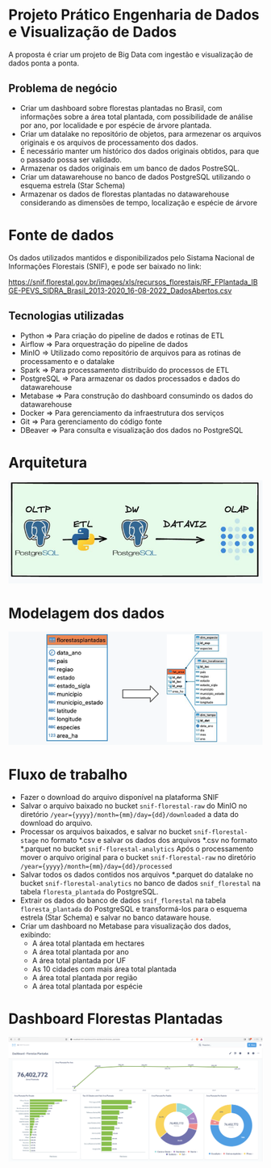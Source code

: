 # Projeto Prático Engenharia de Dados e Visualização de Dados

A proposta é criar um projeto de Big Data com ingestão e visualização de dados ponta a ponta.

## Problema de negócio
* Criar um dashboard sobre florestas plantadas no Brasil, com informações sobre a área total plantada, com possibilidade de análise por ano, por localidade e por espécie de árvore plantada.
* Criar um datalake no repositório de objetos, para armezenar os arquivos originais e os arquivos de processamento dos dados.
* É necessário manter um histórico dos dados originais obtidos, para que o passado possa ser validado.
* Armazenar os dados originais em um banco de dados PostreSQL.
* Criar um datawarehouse no banco de dados PostgreSQL utilizando o esquema estrela (Star Schema)
* Armazenar os dados de florestas plantadas no datawarehouse considerando as dimensões de tempo, localização e espécie de árvore

# Fonte de dados

Os dados utilizados mantidos e disponibilizados pelo Sistama Nacional de Informações Florestais (SNIF),
e pode ser baixado no link:

https://snif.florestal.gov.br/images/xls/recursos_florestais/RF_FPlantada_IBGE-PEVS_SIDRA_Brasil_2013-2020_16-08-2022_DadosAbertos.csv


## Tecnologias utilizadas
* Python => Para criação do pipeline de dados e rotinas de ETL
* Airflow => Para orquestração do pipeline de dados
* MinIO => Utilizado como repositório de arquivos para as rotinas de processamento e o datalake
* Spark => Para processamento distribuído do processos de ETL
* PostgreSQL => Para armazenar os dados processados e dados do datawarehouse
* Metabase => Para construção do dashboard consumindo os dados do datawarehouse
* Docker => Para gerenciamento da infraestrutura dos serviços
* Git => Para gerenciamento do código fonte
* DBeaver => Para consulta e visualização dos dados no PostgreSQL

# Arquitetura

![img.png](img.png)

# Modelagem dos dados
![img_1.png](img_1.png)

# Fluxo de trabalho
* Fazer  o download do arquivo disponível na plataforma SNIF
* Salvar o arquivo baixado no bucket <code>snif-florestal-raw</code> do MinIO 
no diretório <code>/year={yyyy}/month={mm}/day={dd}/downloaded</code> a data do download do arquivo.
* Processar os arquivos baixados, e salvar no bucket <code>snif-florestal-stage</code> no formato *.csv e 
salvar os dados dos arquivos *.csv no formato *.parquet no bucket <code>snif-florestal-analytics</code>
Após o processamento mover o arquivo original para o bucket <code>snif-florestal-raw</code> no diretório <code>/year={yyyy}/month={mm}/day={dd}/processed</code>
* Salvar todos os dados contidos nos arquivos *.parquet do datalake no bucket <code>snif-florestal-analytics</code> 
no banco de dados <code>snif_florestal</code> na tabela <code>floresta_plantada</code> do PostgreSQL.
* Extrair os dados do banco de dados <code>snif_florestal</code> na tabela <code>floresta_plantada</code> do PostgreSQL
e transformá-los para o esquema estrela (Star Schema) e salvar no banco dataware house.
* Criar um dashboard no Metabase para visualização dos dados, exibindo:
  * A área total plantada em hectares
  * A área total plantada por ano
  * A área total plantada por UF
  * As 10 cidades com mais área total plantada
  * A área total plantada por região 
  * A área total plantada por espécie

# Dashboard Florestas Plantadas

![img_2.png](img_2.png)